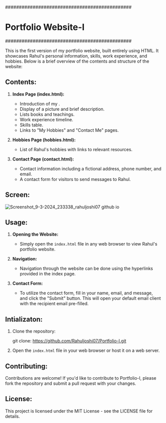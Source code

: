 ##############################################
#    Portfolio Website-I #
##############################################

This is the first version of my portfolio website, built entirely using HTML. It showcases Rahul's personal information, skills, work experience, and hobbies. Below is a brief overview of the contents and structure of the website:

## Contents:

1. **Index Page (index.html):**
   - Introduction of my .
   - Display of a picture and brief description.
   - Lists books and teachings.
   - Work experience timeline.
   - Skills table.
   - Links to "My Hobbies" and "Contact Me" pages.

2. **Hobbies Page (hobbies.html):**
   - List of Rahul's hobbies with links to relevant resources.

3. **Contact Page (contact.html):**
   - Contact information including a fictional address, phone number, and email.
   - A contact form for visitors to send messages to Rahul.

## Screen:
![Screenshot_9-3-2024_233338_rahuljoshi07 github io](https://github.com/Rahuljoshi07/Portfolio-I/assets/86591216/c6260dad-08ab-4f93-9f6e-c8e8189312d1)


## Usage:

1. **Opening the Website:**
   - Simply open the `index.html` file in any web browser to view Rahul's portfolio website.

2. **Navigation:**
   - Navigation through the website can be done using the hyperlinks provided in the index page.

3. **Contact Form:**
   - To utilize the contact form, fill in your name, email, and message, and click the "Submit" button. This will open your default email client with the recipient email pre-filled.
  
## Intializaton:

1. Clone the repository:
   
    git clone:  https://github.com/Rahuljoshi07/Portfolio-I.git

2. Open the `index.html` file in your web browser or host it on a web server.



## Contributing:

Contributions are welcome! If you'd like to contribute to Portfolio-I, please fork the repository and submit a pull request with your changes.

## License:

This project is licensed under the MIT License - see the LICENSE file for details.

